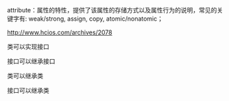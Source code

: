 attribute：属性的特性，提供了该属性的存储方式以及属性行为的说明，常见的关键字有: weak/strong, assign, copy, atomic/nonatomic；

http://www.hcios.com/archives/2078



类可以实现接口

接口可以继承接口

类可以继承类

接口可以继承类



